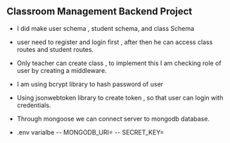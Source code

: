 ## Classroom Management Backend Project

- I did make user schema , student schema, and class Schema

- user need to register and  login first , after then he can access class routes and student routes. 

- Only teacher can create class , to implement this I am checking role of user by creating a middleware.

- I am using bcrypt library to hash password of user

- Using jsonwebtoken library to create token , so that user can login with credentials. 

- Through mongoose we can connect server to mongodb database. 


- .env varialbe
-- MONGODB_URI=
-- SECRET_KEY=


